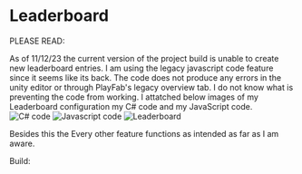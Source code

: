 # Leaderboard
 
PLEASE READ:

As of 11/12/23 the current version of the project build is unable to create new leaderboard entries. I am using the legacy javascript code feature since it seems like its back. The code does not produce any errors in the unity editor or through PlayFab's legacy overview tab. I do not know what is preventing the code from working. I attatched below images of my Leaderboard configuration my C# code and my JavaScript code.
![C# code](https://github.com/DUBBEP/Leaderboard/assets/106718081/572b6ccb-0764-46fb-a32f-ff8a10b290a4)
![Javascript code](https://github.com/DUBBEP/Leaderboard/assets/106718081/337a950c-f747-45a9-be5a-3c69f7df6990)
![Leaderboard](https://github.com/DUBBEP/Leaderboard/assets/106718081/bd08a33f-2064-47a6-b969-4c5c0243e9b0)

Besides this the Every other feature functions as intended as far as I am aware.

Build: 

